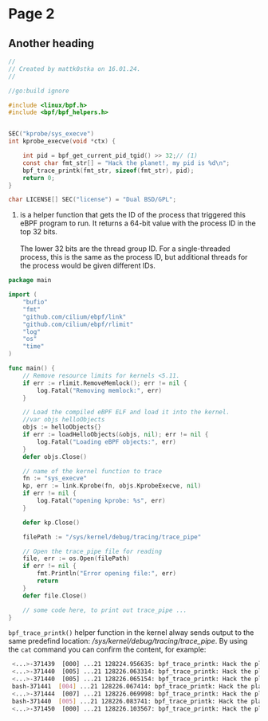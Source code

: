# Page 2

## Another heading

```c title="trace_printk_example.c" linenums="1"
//
// Created by mattk0stka on 16.01.24.
//

//go:build ignore

#include <linux/bpf.h>
#include <bpf/bpf_helpers.h>


SEC("kprobe/sys_execve")
int kprobe_execve(void *ctx) {

    int pid = bpf_get_current_pid_tgid() >> 32;// (1)
    const char fmt_str[] = "Hack the planet!, my pid is %d\n";
    bpf_trace_printk(fmt_str, sizeof(fmt_str), pid);
    return 0;
}

char LICENSE[] SEC("license") = "Dual BSD/GPL";
```

1.  is a helper function that gets the ID of the process that triggered this eBPF program to run. It returns a 64-bit value with the process ID in the top 32 bits.<br/><br/> The lower 32 bits are the thread group ID. For a single-threaded process, this is the same as the process ID, but additional threads for the process would be given different IDs.

```go title="main.go" linenums="1"
package main

import (
	"bufio"
	"fmt"
	"github.com/cilium/ebpf/link"
	"github.com/cilium/ebpf/rlimit"
	"log"
	"os"
	"time"
)

func main() {
	// Remove resource limits for kernels <5.11.
	if err := rlimit.RemoveMemlock(); err != nil {
		log.Fatal("Removing memlock:", err)
	}

	// Load the compiled eBPF ELF and load it into the kernel.
	//var objs helloObjects
	objs := helloObjects{}
	if err := loadHelloObjects(&objs, nil); err != nil {
		log.Fatal("Loading eBPF objects:", err)
	}
	defer objs.Close()

	// name of the kernel function to trace
	fn := "sys_execve"
	kp, err := link.Kprobe(fn, objs.KprobeExecve, nil)
	if err != nil {
		log.Fatal("opening kprobe: %s", err)
	}

	defer kp.Close()

	filePath := "/sys/kernel/debug/tracing/trace_pipe"

	// Open the trace_pipe file for reading
	file, err := os.Open(filePath)
	if err != nil {
		fmt.Println("Error opening file:", err)
		return
	}
	defer file.Close()

	// some code here, to print out trace_pipe ... 
}
```

`bpf_trace_printk()` helper function in the kernel alway sends output to the same predefind location: */sys/kernel/debug/tracing/trace_pipe*. By using the `cat` command  you can confirm the content, for example:
```bash
 <...>-371439  [000] ...21 128224.956635: bpf_trace_printk: Hack the planet!, my pid is 371439
 <...>-371440  [005] ...21 128226.063314: bpf_trace_printk: Hack the planet!, my pid is 371440
 <...>-371440  [005] ...21 128226.065154: bpf_trace_printk: Hack the planet!, my pid is 371440
 bash-371441  [004] ...21 128226.067414: bpf_trace_printk: Hack the planet!, my pid is 371441
 <...>-371444  [007] ...21 128226.069998: bpf_trace_printk: Hack the planet!, my pid is 371444
 bash-371440  [005] ...21 128226.083741: bpf_trace_printk: Hack the planet!, my pid is 371440
 <...>-371450  [000] ...21 128226.103567: bpf_trace_printk: Hack the planet!, my pid is 371450
```